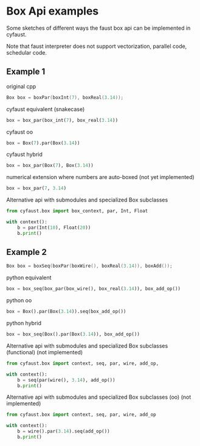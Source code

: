 # Box Api examples

Some sketches of different ways the faust box api can be implemented in cyfaust.

Note that faust interpreter does not support vectorization, parallel code, schedular code.


## Example 1

original cpp

```c++
Box box = boxPar(boxInt(7), boxReal(3.14));
```

cyfaust equivalent (snakecase)

```python
box = box_par(box_int(7), box_real(3.14))
```

cyfaust oo

```python
box = Box(7).par(Box(3.14))
```

cyfaust hybrid

```python
box = box_par(Box(7), Box(3.14))
```

numerical extension where numbers are auto-boxed (not yet implemented)

```python
box = box_par(7, 3.14)
```

Alternative api with submodules and specialized Box subclasses

```python
from cyfaust.box import box_context, par, Int, Float

with context():
    b = par(Int(10), Float(20))
    b.print()
```

## Example 2

```c++
Box box = boxSeq(boxPar(boxWire(), boxReal(3.14)), boxAdd());
```

python equivalent

```python
box = box_seq(box_par(box_wire(), box_real(3.14)), box_add_op())
```

python oo

```python
box = Box().par(Box(3.14)).seq(box_add_op())
```

python hybrid

```python
box = box_seq(Box().par(Box(3.14)), box_add_op())
```

Alternative api with submodules and specialized Box subclasses (functional)
(not implemented)

```python
from cyfaust.box import context, seq, par, wire, add_op, 

with context():
    b = seq(par(wire(), 3.14), add_op())
    b.print()
```

Alternative api with submodules and specialized Box subclasses (oo)
(not implemented)

```python
from cyfaust.box import context, seq, par, wire, add_op

with context():
    b = wire().par(3.14).seq(add_op())
    b.print()
```
